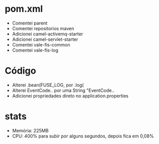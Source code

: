 # pom.xml
- Comentei parent
- Comentei repositorios maven
- Adicionei camel-activemq-starter
- Adicionei camel-servlet-starter
- Comentei vale-fis-common
- Comentei vale-fis-log

# Código
- Alterei .bean(FUSE_LOG, por .log(
- Alterei EventCode.. por uma String "EventCode..
- Adicionei propriedades direto no application.properties

# stats
 - Memória: 225MB
 - CPU: 400% para subir por alguns segundos, depois fica em 0,08%